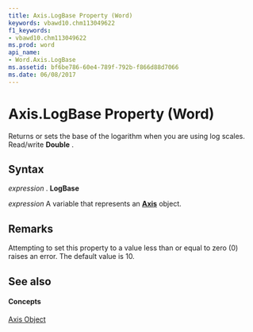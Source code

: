 ```yaml
---
title: Axis.LogBase Property (Word)
keywords: vbawd10.chm113049622
f1_keywords:
- vbawd10.chm113049622
ms.prod: word
api_name:
- Word.Axis.LogBase
ms.assetid: bf6be786-60e4-789f-792b-f866d88d7066
ms.date: 06/08/2017
---
```



# Axis.LogBase Property (Word)

Returns or sets the base of the logarithm when you are using log scales. Read/write **Double** .


## Syntax

 _expression_ . **LogBase**

 _expression_ A variable that represents an **[Axis](axis-object-word.md)** object.


## Remarks

Attempting to set this property to a value less than or equal to zero (0) raises an error. The default value is 10.


## See also


#### Concepts


[Axis Object](axis-object-word.md)

